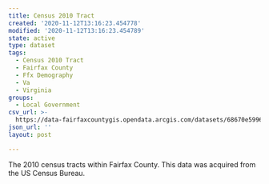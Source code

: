 ```yaml
---
title: Census 2010 Tract
created: '2020-11-12T13:16:23.454778'
modified: '2020-11-12T13:16:23.454789'
state: active
type: dataset
tags:
  - Census 2010 Tract
  - Fairfax County
  - Ffx Demography
  - Va
  - Virginia
groups:
  - Local Government
csv_url: >-
  https://data-fairfaxcountygis.opendata.arcgis.com/datasets/68670e59961744738913736c547bd2b1_1.csv?outSR=%7B%22latestWkid%22%3A4269%2C%22wkid%22%3A4269%7D
json_url: ''
layout: post

---
```

The 2010 census tracts within Fairfax County. This data was acquired from the US Census Bureau.
